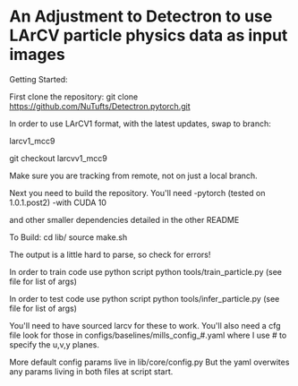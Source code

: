 # An Adjustment to Detectron to use LArCV particle physics data as input images


Getting Started:


First clone the repository:
git clone https://github.com/NuTufts/Detectron.pytorch.git

In order to use LArCV1 format, with the latest updates, swap to branch:

larcv1_mcc9

git checkout larcvv1_mcc9

Make sure you are tracking from remote, not on just a local branch.

Next you need to build the repository. You'll need
-pytorch (tested on 1.0.1.post2)
-with CUDA 10

and other smaller dependencies detailed in the other README

To Build:
cd lib/
source make.sh

The output is a little hard to parse, so check for errors!

In order to train code use python script
python tools/train_particle.py (see file for list of args)

In order to test code use python script
python tools/infer_particle.py (see file for list of args)

You'll need to have sourced larcv for these to work. You'll also need a cfg file
look for those in configs/baselines/mills_config_#.yaml where I use # to
specify the u,v,y planes.

More default config params live in lib/core/config.py
But the yaml overwites any params living in both files at script start.
